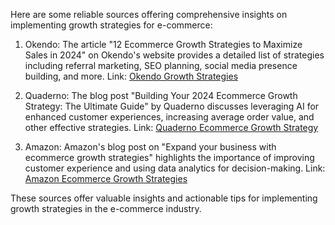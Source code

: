 Here are some reliable sources offering comprehensive insights on implementing growth strategies for e-commerce:

1. Okendo: The article "12 Ecommerce Growth Strategies to Maximize Sales in 2024" on Okendo's website provides a detailed list of strategies including referral marketing, SEO planning, social media presence building, and more. Link: [Okendo Growth Strategies](https://okendo.io/resources/blog/ecommerce-growth-strategies/)

2. Quaderno: The blog post "Building Your 2024 Ecommerce Growth Strategy: The Ultimate Guide" by Quaderno discusses leveraging AI for enhanced customer experiences, increasing average order value, and other effective strategies. Link: [Quaderno Ecommerce Growth Strategy](https://quaderno.io/blog/ecommerce-growth-strategy/)

3. Amazon: Amazon's blog post on "Expand your business with ecommerce growth strategies" highlights the importance of improving customer experience and using data analytics for decision-making. Link: [Amazon Ecommerce Growth Strategies](https://sell.amazon.com/blog/ecommerce-growth-strategies)

These sources offer valuable insights and actionable tips for implementing growth strategies in the e-commerce industry.